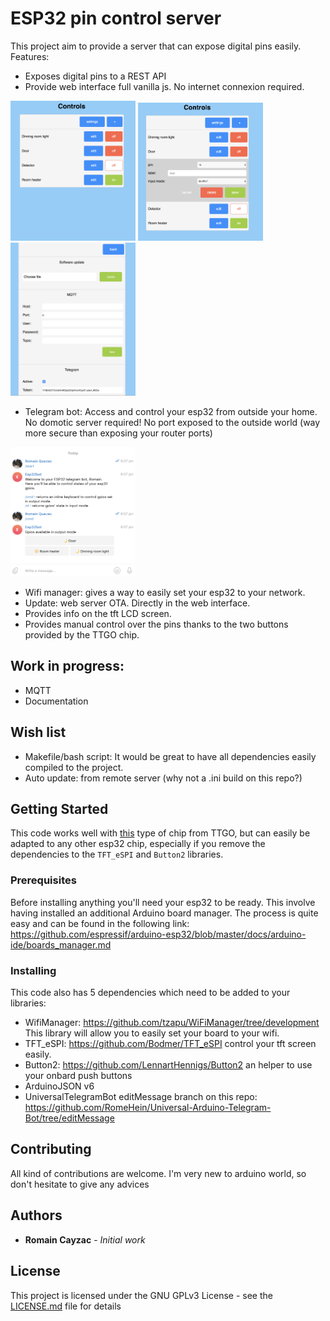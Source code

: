 # ESP32 pin control server

This project aim to provide a server that can expose digital pins easily.
Features:
- Exposes digital pins to a REST API
- Provide web interface full vanilla js. No internet connexion required.
<div>
    <img src="images/controls.png" width="200">
    <img src="images/controls-edit.png" width="200">
    <img src="images/settings.png" width="200">
</div>

- Telegram bot: Access and control your esp32 from outside your home. No domotic server required! No port exposed to the outside world (way more secure than exposing your router ports)
<div>
    <img src="images/telegram.png" width="200">
</div>

- Wifi manager: gives a way to easily set your esp32 to your network.
- Update: web server OTA. Directly in the web interface.
- Provides info on the tft LCD screen.
- Provides manual control over the pins thanks to the two buttons provided by the TTGO chip.

## Work in progress:
- MQTT
- Documentation

## Wish list
- Makefile/bash script: It would be great to have all dependencies easily compiled to the project.
- Auto update: from remote server (why not a .ini build on this repo?)

## Getting Started

This code works well with [this](https://www.aliexpress.com/item/33048962331.html?spm=a2g0o.productlist.0.0.71ee316cmQo1JA&algo_pvid=6aadca0f-7463-41bf-8277-010dbd421b34&algo_expid=6aadca0f-7463-41bf-8277-010dbd421b34-6&btsid=0b0a0ae215834054133566008e89a2&ws_ab_test=searchweb0_0,searchweb201602_,searchweb201603_) type of chip from TTGO, but can easily be adapted to any other esp32 chip, especially if you remove the dependencies to the `TFT_eSPI` and `Button2` libraries.

### Prerequisites

Before installing anything you'll need your esp32 to be ready. This involve having installed an additional Arduino board manager. The process is quite easy and can be found in the following link:
https://github.com/espressif/arduino-esp32/blob/master/docs/arduino-ide/boards_manager.md

### Installing

This code also has 5 dependencies which need to be added to your libraries:
- WifiManager: https://github.com/tzapu/WiFiManager/tree/development
This library will allow you to easily set your board to your wifi.
- TFT_eSPI: https://github.com/Bodmer/TFT_eSPI
control your tft screen easily.
- Button2: https://github.com/LennartHennigs/Button2
an helper to use your onbard push buttons
- ArduinoJSON v6
- UniversalTelegramBot editMessage branch on this repo: https://github.com/RomeHein/Universal-Arduino-Telegram-Bot/tree/editMessage


## Contributing

All kind of contributions are welcome. I'm very new to arduino world, so don't hesitate to give any advices

## Authors

* **Romain Cayzac** - *Initial work*

## License

This project is licensed under the GNU GPLv3 License - see the [LICENSE.md](LICENSE.md) file for details
